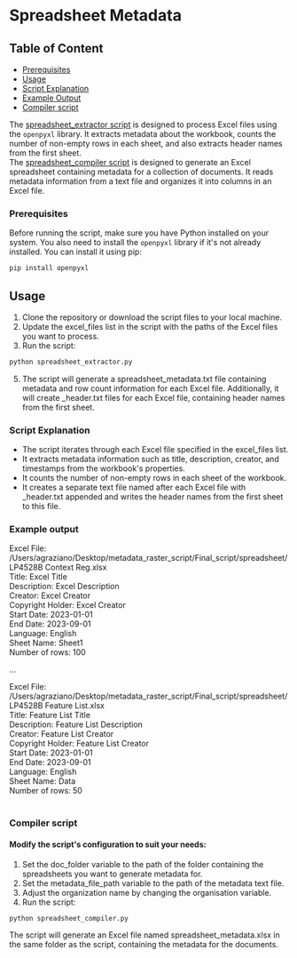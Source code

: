 # Spreadsheet Metadata

## Table of Content
- [Prerequisites](#prerequisites)
- [Usage](#usage)
- [Script Explanation](#script-explanation)
- [Example Output](#example-output)
- [Compiler script](#compiler-script)

The [spreadsheet_extractor script](spreadsheet_extractor.py) is designed to process Excel files using the `openpyxl` library. It extracts metadata about the workbook, counts the number of non-empty rows in each sheet, and also extracts header names from the first sheet.<br>
The [spreadsheet_compiler script](spreadhseet_compiler.py) is designed to generate an Excel spreadsheet containing metadata for a collection of documents. It reads metadata information from a text file and organizes it into columns in an Excel file.

### Prerequisites

Before running the script, make sure you have Python installed on your system. You also need to install the `openpyxl` library if it's not already installed. You can install it using pip:

```bash
pip install openpyxl
```

## Usage
1. Clone the repository or download the script files to your local machine.
2. Update the excel_files list in the script with the paths of the Excel files you want to process.
3. Run the script:
```bash
python spreadsheet_extractor.py
```
5. The script will generate a spreadsheet_metadata.txt file containing metadata and row count information for each Excel file. Additionally, it will create _header.txt files for each Excel file, containing header names from the first sheet.

### Script Explanation
<ul>
<li>The script iterates through each Excel file specified in the excel_files list.</li>
<li>It extracts metadata information such as title, description, creator, and timestamps from the workbook's properties.</li>
<li>It counts the number of non-empty rows in each sheet of the workbook.</li>
<li>It creates a separate text file named after each Excel file with _header.txt appended and writes the header names from the first sheet to this file.</li>
</ul>

### Example output
Excel File: /Users/agraziano/Desktop/metadata_raster_script/Final_script/spreadsheet/LP4528B Context Reg.xlsx</br>
Title: Excel Title</br>
Description: Excel Description</br>
Creator: Excel Creator</br>
Copyright Holder: Excel Creator</br>
Start Date: 2023-01-01</br>
End Date: 2023-09-01</br>
Language: English</br>
Sheet Name: Sheet1</br>
Number of rows: 100</br>

...

Excel File: /Users/agraziano/Desktop/metadata_raster_script/Final_script/spreadsheet/LP4528B Feature List.xlsx</br>
Title: Feature List Title</br>
Description: Feature List Description</br>
Creator: Feature List Creator</br>
Copyright Holder: Feature List Creator</br>
Start Date: 2023-01-01</br>
End Date: 2023-09-01</br>
Language: English</br>
Sheet Name: Data</br>
Number of rows: 50</br>
</br>

### Compiler script
#### Modify the script's configuration to suit your needs:

1. Set the doc_folder variable to the path of the folder containing the spreadsheets you want to generate metadata for.
2. Set the metadata_file_path variable to the path of the metadata text file.
3. Adjust the organization name by changing the organisation variable.
4. Run the script:

```bash
python spreadsheet_compiler.py
```
The script will generate an Excel file named spreadsheet_metadata.xlsx in the same folder as the script, containing the metadata for the documents.
